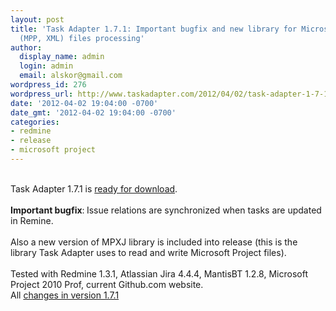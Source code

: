```yaml
---
layout: post
title: 'Task Adapter 1.7.1: Important bugfix and new library for Microsoft Project
  (MPP, XML) files processing'
author:
  display_name: admin
  login: admin
  email: alskor@gmail.com
wordpress_id: 276
wordpress_url: http://www.taskadapter.com/2012/04/02/task-adapter-1-7-1-important-bugfix-and-new-library-for-microsoft-project-mpp-xml-files-processing/
date: '2012-04-02 19:04:00 -0700'
date_gmt: '2012-04-02 19:04:00 -0700'
categories:
- redmine
- release
- microsoft project
---
```

<div dir="ltr" trbidi="on"><br/>Task Adapter 1.7.1 is&nbsp;<a href="http://taskadapter.com/download">ready for download</a>.<br/><br/><b>Important bugfix</b>:<b>&nbsp;</b>Issue relations are synchronized when tasks are updated in Remine.<br/><br/>Also a new version of MPXJ library is included into release (this is the library Task Adapter uses to read and write Microsoft Project files).<span style="background-color: white; color: #484848; font-family: helvetica, 'microsoft sans serif', arial, sans-serif; font-size: 13px; text-align: -webkit-auto;"><br/></span><br/>
<div>Tested with Redmine 1.3.1, Atlassian Jira 4.4.4, MantisBT 1.2.8, Microsoft Project 2010 Prof, current Github.com website.</div>
<div>All&nbsp;<a href="http://www.hostedredmine.com/versions/1937">changes in version 1.7.1</a>&nbsp;</div></div></p>

